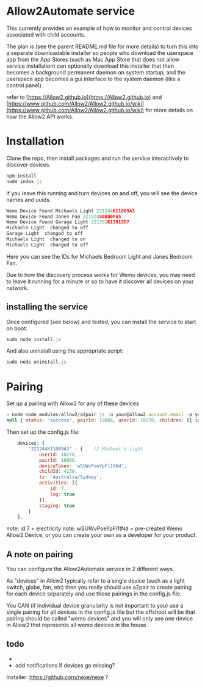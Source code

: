 Allow2Automate service
======================

This currently provides an example of how to monitor and control devices associated with child accounts.

The plan is (see the parent README.md file for more details) to turn this into a separate downloadable installer
so people who download the userspace app from the App Stores (such as Mac App Store that does not allow service installation)
can optionally download this installer that then becomes a background permanent daemon on system startup, and the
userspace app becomes a gui interface to the system daemon (like a control panel).

refer to [https://Allow2.github.io](https://Allow2.github.io) and [https://www.github.com/Allow2/Allow2.github.io/wiki](https://www.github.com/Allow2/Allow2.github.io/wiki) for more details on how the Allow2 API works.

# Installation

Clone the repo, then install packages and run the service interactively to discover devices.

```js
npm install
node index.js
```

If you leave this running and turn devices on and off, you will see the device names
and uuids.

```js
Wemo Device Found Michaels Light 221244K11009A3
Wemo Device Found Janes Fan 221524S0000F65
Wemo Device Found Garage Light 221351K13015D7
Michaels Light  changed to off
Garage Light  changed to off
Michaels Light  changed to on
Michaels Light  changed to off
```

Here you can see the IDs for Michaels Bedroom Light and Janes Bedroom Fan.

Due to how the discovery process works for Wemo devices, you may need to leave it running for a minute or so
to have it discover all devices on your network.

## installing the service

Once configured (see below) and tested, you can install the service to start on boot:
```js
sudo node install.js
```

And also uninstall using the appropriate script:
```js
sudo node uninstall.js
```

# Pairing

Set up a pairing with Allow2 for any of these devices

```js
> node node_modules/allow2/a2pair.js -u your@allow2.account.email -p yourpassword 221244K11009A3 "Michaels Light"
null { status: 'success', pairId: 18066, userId: 10278, children: [{ id: 4238, name: 'Michael' }, { id: 76533, name: 'Jane' }] }
```

Then set up the config.js file:

```js
    devices: {
        '221244K11009A3' : {    // Michael's light
            userId: 10278,
            pairId: 18066,
            deviceToken: 'wSUWvPoeYpFl1tNd',
            childId: 4238,
            tz: 'Australia/Sydney',
            activities: [{
                id: 7,
                log: true
            }],
            staging: true
        }
    },
```
note: id 7 = electricity
note: wSUWvPoeYpFl1tNd = pre-created Wemo Allow2 Device, or you can create your own as a developer for your product.

## A note on pairing

You can configure the Allow2Automate service in 2 different ways.

As "devices" in Allow2 typically refer to a single device (such as a light switch, globe, fan, etc)
then you really should use a2pair to create pairing for each device separately and use those pairings in the config.js file.

You CAN (if individual device granularity is not important to you) use a single pairing for all devices in the config.js file
but the offshoot will be that pairing should be called "wemo devices" and you will only see one device in Allow2 that represents all
wemo devices in the house.

## todo

*
* add notifications if devices go missing?

Installer: https://github.com/nexe/nexe ?
